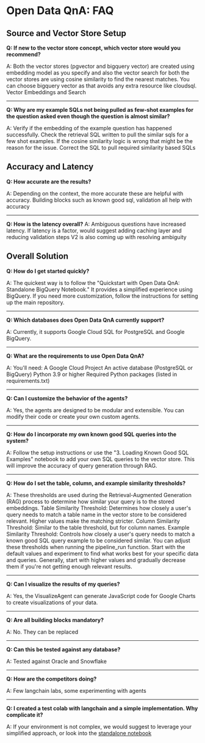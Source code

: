 # Open Data QnA: FAQ

## Source and Vector Store Setup
**Q: If new to the vector store concept, which vector store would you recommend?**

A: Both the vector stores (pgvector and bigquery vector) are created using embedding model as you specify and also the vector search for both the vector stores are using cosine similarity to find the nearest matches. You can choose bigquery vector as that avoids any extra resource like cloudsql. 
Vector Embeddings and Search

________

**Q: Why are my example SQLs not being pulled as few-shot examples for the question asked even though the question is almost similar?**

A: Verify if the embedding of the example question has happened successfully.
Check the retrieval SQL written to pull the similar sqls for a few shot examples. If the cosine similarity logic is wrong that might be the reason for the issue. Correct the SQL to pull required similarity based SQLs

## Accuracy and Latency

**Q: How accurate are the results?**

A: Depending on the context, the more accurate these are helpful with accuracy.
Building blocks such as known good sql, validation all help with accuracy

________
**Q: How is the latency overall?**
A: Ambiguous questions have increased latency. If latency is a factor, would suggest adding caching layer and reducing validation steps
V2 is also coming up with resolving ambiguity



## Overall Solution
**Q: How do I get started quickly?**

A: The quickest way is to follow the "Quickstart with Open Data QnA: Standalone BigQuery Notebook." It provides a simplified experience using BigQuery. If you need more customization, follow the instructions for setting up the main repository.

________
**Q: Which databases does Open Data QnA currently support?**

A: Currently, it supports Google Cloud SQL for PostgreSQL and Google BigQuery.

________
**Q: What are the requirements to use Open Data QnA?**

A: You'll need:
A Google Cloud Project
An active database (PostgreSQL or BigQuery)
Python 3.9 or higher
Required Python packages (listed in requirements.txt)

________
**Q: Can I customize the behavior of the agents?**

A: Yes, the agents are designed to be modular and extensible. You can modify their code or create your own custom agents.

________
**Q: How do I incorporate my own known good SQL queries into the system?**

A: Follow the setup instructions or use the "3. Loading Known Good SQL Examples" notebook to add your own SQL queries to the vector store. This will improve the accuracy of query generation through RAG.
________

**Q: How do I set the table, column, and example similarity thresholds?**

A: These thresholds are used during the Retrieval-Augmented Generation (RAG) process to determine how similar your query is to the stored embeddings.
Table Similarity Threshold: Determines how closely a user's query needs to match a table name in the vector store to be considered relevant. Higher values make the matching stricter.
Column Similarity Threshold: Similar to the table threshold, but for column names.
Example Similarity Threshold: Controls how closely a user's query needs to match a known good SQL query example to be considered similar.
You can adjust these thresholds when running the pipeline_run function. Start with the default values and experiment to find what works best for your specific data and queries. Generally, start with higher values and gradually decrease them if you're not getting enough relevant results.

________
**Q: Can I visualize the results of my queries?**

A: Yes, the VisualizeAgent can generate JavaScript code for Google Charts to create visualizations of your data.
________

**Q: Are all building blocks mandatory?**

A: No. They can be replaced
________

**Q: Can this be tested against any database?**

A: Tested against Oracle and Snowflake
________
**Q: How are the competitors doing?**

A: Few langchain labs, some experimenting with agents
________

**Q: I created a test colab with langchain and a simple implementation. Why complicate it?**

A: If your environment is not complex, we would suggest to leverage your simplified approach, or look into the [standalone notebook](/notebooks/(standalone)Run_OpenDataQnA.ipynb) 


